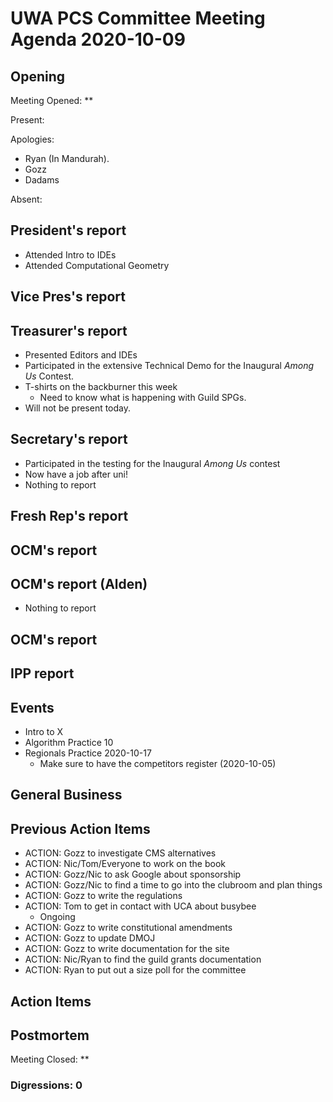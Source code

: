 # UWA PCS Committee Meeting Agenda 2020-10-09

## Opening

Meeting Opened: **

Present:

Apologies:

- Ryan (In Mandurah).
- Gozz
- Dadams

Absent:

## President's report

- Attended Intro to IDEs
- Attended Computational Geometry

## Vice Pres's report

## Treasurer's report

- Presented Editors and IDEs
- Participated in the extensive Technical Demo for the Inaugural *Among Us* Contest.
- T-shirts on the backburner this week
  - Need to know what is happening with Guild SPGs.
- Will not be present today.

## Secretary's report

- Participated in the testing for the Inaugural *Among Us* contest
- Now have a job after uni!
- Nothing to report

## Fresh Rep's report

## OCM's report

## OCM's report (Alden)

- Nothing to report

## OCM's report  

## IPP report

## Events

- Intro to X
- Algorithm Practice 10
- Regionals Practice 2020-10-17
  - Make sure to have the competitors register (2020-10-05)

## General Business

## Previous Action Items

- ACTION: Gozz to investigate CMS alternatives
- ACTION: Nic/Tom/Everyone to work on the book
- ACTION: Gozz/Nic to ask Google about sponsorship
- ACTION: Gozz/Nic to find a time to go into the clubroom and plan things
- ACTION: Gozz to write the regulations
- ACTION: Tom to get in contact with UCA about busybee
  - Ongoing
- ACTION: Gozz to write constitutional amendments
- ACTION: Gozz to update DMOJ
- ACTION: Gozz to write documentation for the site
- ACTION: Nic/Ryan to find the guild grants documentation
- ACTION: Ryan to put out a size poll for the committee

## Action Items

## Postmortem

Meeting Closed: **

### Digressions: 0
